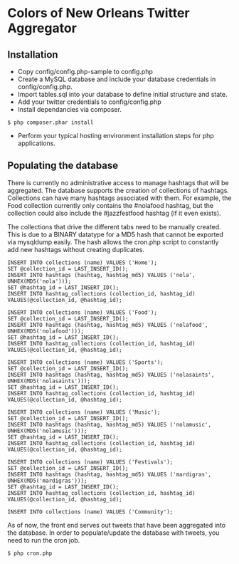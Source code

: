 # Colors of New Orleans Twitter Aggregator #

## Installation ##
* Copy config/config.php-sample to config.php
* Create a MySQL database and include your database credentials in config/config.php.
* Import tables.sql into your database to define initial structure and state.
* Add your twitter credentials to config/config.php
* Install dependancies via composer.

```$ php composer.phar install```

* Perform your typical hosting environment installation steps for php applications.

## Populating the database ##
There is currently no administrative access to manage hashtags that will be aggregated. The database supports the creation of collections of hashtags. Collections can have many hashtags associated with them. For example, the Food collection currently only contains the #nolafood hashtag, but the collection could also include the #jazzfestfood hashtag (if it even exists).

The collections that drive the different tabs need to be manually created. This is due to a BINARY datatype for a MD5 hash that cannot be exported via mysqldump easily. The hash allows the cron.php script to constantly add new hashtags without creating duplicates.

```
INSERT INTO collections (name) VALUES ('Home');
SET @collection_id = LAST_INSERT_ID();
INSERT INTO hashtags (hashtag, hashtag_md5) VALUES ('nola', UNHEX(MD5('nola')));
SET @hashtag_id = LAST_INSERT_ID();
INSERT INTO hashtag_collections (collection_id, hashtag_id) VALUES(@collection_id, @hashtag_id);

INSERT INTO collections (name) VALUES ('Food');
SET @collection_id = LAST_INSERT_ID();
INSERT INTO hashtags (hashtag, hashtag_md5) VALUES ('nolafood', UNHEX(MD5('nolafood')));
SET @hashtag_id = LAST_INSERT_ID();
INSERT INTO hashtag_collections (collection_id, hashtag_id) VALUES(@collection_id, @hashtag_id);

INSERT INTO collections (name) VALUES ('Sports');
SET @collection_id = LAST_INSERT_ID();
INSERT INTO hashtags (hashtag, hashtag_md5) VALUES ('nolasaints', UNHEX(MD5('nolasaints')));
SET @hashtag_id = LAST_INSERT_ID();
INSERT INTO hashtag_collections (collection_id, hashtag_id) VALUES(@collection_id, @hashtag_id);

INSERT INTO collections (name) VALUES ('Music');
SET @collection_id = LAST_INSERT_ID();
INSERT INTO hashtags (hashtag, hashtag_md5) VALUES ('nolamusic', UNHEX(MD5('nolamusic')));
SET @hashtag_id = LAST_INSERT_ID();
INSERT INTO hashtag_collections (collection_id, hashtag_id) VALUES(@collection_id, @hashtag_id);

INSERT INTO collections (name) VALUES ('Festivals');
SET @collection_id = LAST_INSERT_ID();
INSERT INTO hashtags (hashtag, hashtag_md5) VALUES ('mardigras', UNHEX(MD5('mardigras')));
SET @hashtag_id = LAST_INSERT_ID();
INSERT INTO hashtag_collections (collection_id, hashtag_id) VALUES(@collection_id, @hashtag_id);

INSERT INTO collections (name) VALUES ('Community');
```

As of now, the front end serves out tweets that have been aggregated into the database. In order to populate/update the database with tweets, you need to run the cron job.

```$ php cron.php```
